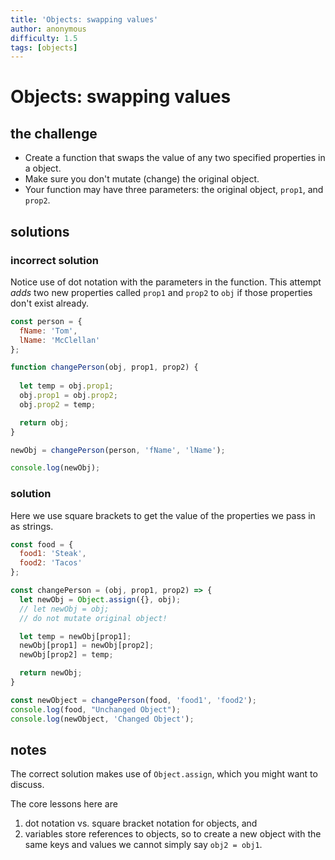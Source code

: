 ```yaml
---
title: 'Objects: swapping values'
author: anonymous
difficulty: 1.5
tags: [objects]
---
```


# Objects: swapping values

## the challenge

- Create a function that swaps the value of any two specified properties in a object.
- Make sure you don't mutate (change) the original object. 
- Your function may have three parameters: the original object, `prop1`, and `prop2`.


## solutions

### incorrect solution

Notice use of dot notation with the parameters in the function. This attempt *adds* two new properties called `prop1` and `prop2` to `obj` if those properties don't exist already.

```js
const person = {
  fName: 'Tom',
  lName: 'McClellan'
};

function changePerson(obj, prop1, prop2) {
  
  let temp = obj.prop1;
  obj.prop1 = obj.prop2;
  obj.prop2 = temp;

  return obj;
}

newObj = changePerson(person, 'fName', 'lName');

console.log(newObj);
```

### solution

Here we use square brackets to get the value of the properties we pass in as strings.

```js
const food = {
  food1: 'Steak',
  food2: 'Tacos'
};

const changePerson = (obj, prop1, prop2) => {
  let newObj = Object.assign({}, obj);
  // let newObj = obj;
  // do not mutate original object!

  let temp = newObj[prop1];
  newObj[prop1] = newObj[prop2];
  newObj[prop2] = temp;

  return newObj;
}

const newObject = changePerson(food, 'food1', 'food2');
console.log(food, "Unchanged Object");
console.log(newObject, 'Changed Object');
```


## notes

The correct solution makes use of `Object.assign`, which you might want to discuss.

The core lessons here are
1. dot notation vs. square bracket notation for objects, and
2. variables store references to objects, so to create a new object with the same keys and values we cannot simply say `obj2 = obj1`.